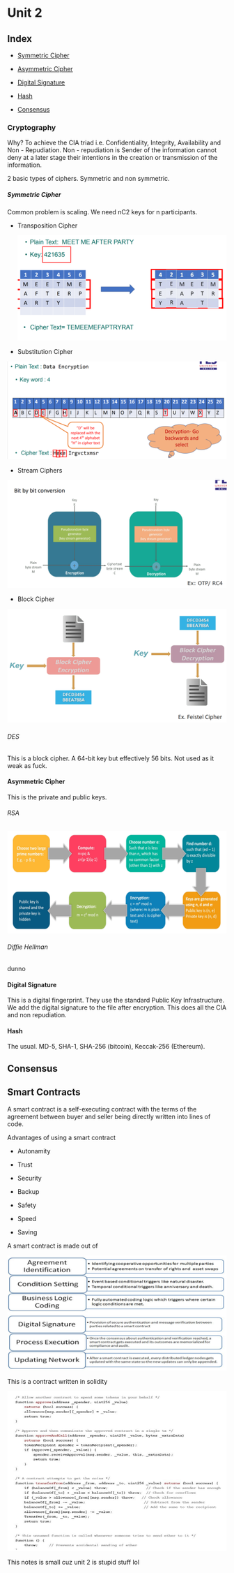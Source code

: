 # Unit 2

## Index

+ [Symmetric Cipher](#symmetric-cipher)

+ [Asymmetric Cipher](#asymmetric-cipher)

+ [Digital Signature](#digital-signature)

+ [Hash](#hash)

+ [Consensus](#consensus)

### Cryptography

Why? To achieve the CIA triad i.e. Confidentiality, Integrity, Availability and Non - Repudiation. Non - repudiation is Sender of the information cannot deny at a later stage their intentions in the creation or transmission of the information.

2 basic types of ciphers. Symmetric and non symmetric.

##### Symmetric Cipher

Common problem is scaling. We need nC2 keys for n participants.

+ Transposition Cipher
  
  <img title="" src="../../../images/2023-05-17-21-59-25-image.png" alt="" data-align="center">

+ Substitution Cipher

<img src="../../../images/2023-05-17-21-59-47-image.png" title="" alt="" data-align="center">

+ Stream Ciphers

<img src="../../../images/2023-05-17-22-00-06-image.png" title="" alt="" data-align="center">

+ Block Cipher

<img src="../../../images/2023-05-17-22-00-18-image.png" title="" alt="" data-align="center">

###### DES

This is a block cipher. A 64-bit key but effectively 56 bits. Not used as it weak as fuck.

#### Asymmetric Cipher

This is the private and public keys.

###### RSA

<img src="../../../images/2023-05-17-22-11-44-image.png" title="" alt="" data-align="center">

###### Diffie Hellman

dunno

#### Digital Signature

This is a digital fingerprint. They use the standard Public Key Infrastructure. We add the digital signature to the file after encryption. This does all the CIA and non repudiation.

#### Hash

The usual. MD-5, SHA-1, SHA-256 (bitcoin), Keccak-256 (Ethereum).

## Consensus

## Smart Contracts

A smart contract is a self-executing contract with the terms of the agreement between buyer and seller being directly written into lines of code.

Advantages of using a smart contract

+ Autonamity

+ Trust

+ Security

+ Backup

+ Safety

+ Speed

+ Saving

A smart contract is made out of

<img src="../../../images/2023-05-17-23-43-14-image.png" title="" alt="" data-align="center">

This is a contract written in solidity

<img src="../../../images/2023-05-17-23-45-27-image.png" title="" alt="" data-align="center">

This notes is small cuz unit 2 is stupid stuff lol
